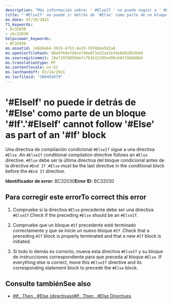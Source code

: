 ```yaml
---
description: "Más información sobre: ' #ElseIf ' no puede seguir a ' #Else ' como parte de un bloque ' #If '"
title: "'#ElseIf' no puede ir detrás de '#Else' como parte de un bloque '#If'."
ms.date: 07/20/2015
f1_keywords:
- bc32030
- vbc32030
helpviewer_keywords:
- BC32030
ms.assetid: 248d6464-3019-4753-8a33-7070bbe5d2a6
ms.openlocfilehash: 98e8f68efd9cef40e8f1e52a41b34eb882054bb9
ms.sourcegitcommit: 10e719780594efc781b15295e499c66f316068b8
ms.translationtype: MT
ms.contentlocale: es-ES
ms.lasthandoff: 02/14/2021
ms.locfileid: "100459479"
---
```

# <a name="elseif-cannot-follow-else-as-part-of-an-if-block"></a><span data-ttu-id="606c1-103">'#ElseIf' no puede ir detrás de '#Else' como parte de un bloque '#If'.</span><span class="sxs-lookup"><span data-stu-id="606c1-103">'#ElseIf' cannot follow '#Else' as part of an '#If' block</span></span>

<span data-ttu-id="606c1-104">Una directiva de compilación condicional `#ElseIf` sigue a una directiva `#Else` .</span><span class="sxs-lookup"><span data-stu-id="606c1-104">An `#ElseIf` conditional compilation directive follows an `#Else` directive.</span></span> <span data-ttu-id="606c1-105">`#Else` debe ser la última directiva del bloque condicional antes de la directiva `#End If` .</span><span class="sxs-lookup"><span data-stu-id="606c1-105">`#Else` must be the last directive in the conditional block before the `#End If` directive.</span></span>  
  
 <span data-ttu-id="606c1-106">**Identificador de error:** BC32030</span><span class="sxs-lookup"><span data-stu-id="606c1-106">**Error ID:** BC32030</span></span>  
  
## <a name="to-correct-this-error"></a><span data-ttu-id="606c1-107">Para corregir este error</span><span class="sxs-lookup"><span data-stu-id="606c1-107">To correct this error</span></span>  
  
1. <span data-ttu-id="606c1-108">Compruebe si la directiva `#Else` precedente debe ser una directiva `#ElseIf`.</span><span class="sxs-lookup"><span data-stu-id="606c1-108">Check if the preceding `#Else` should be an `#ElseIf`.</span></span>  
  
2. <span data-ttu-id="606c1-109">Compruebe que un bloque `#If` precedente esté terminado correctamente y que se inicie un nuevo bloque `#If` .</span><span class="sxs-lookup"><span data-stu-id="606c1-109">Check that a preceding `#If` block is properly terminated and that a new `#If` block is initiated.</span></span>  
  
3. <span data-ttu-id="606c1-110">Si todo lo demás es correcto, mueva esta directiva `#ElseIf` y su bloque de instrucciones correspondiente para que preceda al bloque `#Else` .</span><span class="sxs-lookup"><span data-stu-id="606c1-110">If everything else is correct, move this `#ElseIf` directive and its corresponding statement block to precede the `#Else` block.</span></span>  
  
## <a name="see-also"></a><span data-ttu-id="606c1-111">Consulte también</span><span class="sxs-lookup"><span data-stu-id="606c1-111">See also</span></span>

- [<span data-ttu-id="606c1-112">#If...Then...#Else (directivas)</span><span class="sxs-lookup"><span data-stu-id="606c1-112">#If...Then...#Else Directives</span></span>](../language-reference/directives/if-then-else-directives.md)
